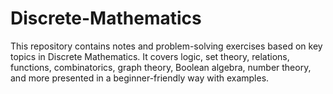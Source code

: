 # Discrete-Mathematics
This repository contains notes and problem-solving exercises based on key topics in Discrete Mathematics. It covers logic, set theory, relations, functions, combinatorics, graph theory, Boolean algebra, number theory, and more presented in a beginner-friendly way with examples.
